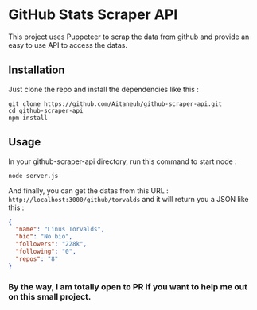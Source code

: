 # GitHub Stats Scraper API

This project uses Puppeteer to scrap the data from github and provide an easy to use API to access the datas.

## Installation
Just clone the repo and install the dependencies like this :
```
git clone https://github.com/Aitaneuh/github-scraper-api.git
cd github-scraper-api
npm install
```

## Usage 
In your github-scraper-api directory, run this command to start node :
```
node server.js
```
And finally, you can get the datas from this URL : `http://localhost:3000/github/torvalds` and it will return you a JSON like this :
```JSON
{
  "name": "Linus Torvalds",
  "bio": "No bio",
  "followers": "228k",
  "following": "0",
  "repos": "8"
}
```

### By the way, I am totally open to PR if you want to help me out on this small project.